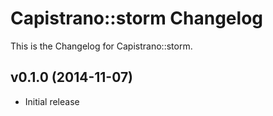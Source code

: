 # Capistrano::storm Changelog

This is the Changelog for Capistrano::storm.

## v0.1.0 (2014-11-07)

* Initial release
